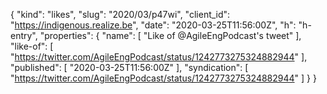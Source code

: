 {
  "kind": "likes",
  "slug": "2020/03/p47wi",
  "client_id": "https://indigenous.realize.be",
  "date": "2020-03-25T11:56:00Z",
  "h": "h-entry",
  "properties": {
    "name": [
      "Like of @AgileEngPodcast's tweet"
    ],
    "like-of": [
      "https://twitter.com/AgileEngPodcast/status/1242773275324882944"
    ],
    "published": [
      "2020-03-25T11:56:00Z"
    ],
    "syndication": [
      "https://twitter.com/AgileEngPodcast/status/1242773275324882944"
    ]
  }
}
